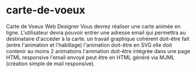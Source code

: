 # carte-de-voeux
Carte de Voeux Web Designer   Vous devrez réaliser une carte animée en ligne.  L'utilisateur devra pouvoir entrer une adresse email qui permettra au destinataire d'accéder à la carte.      un travail graphique cohérent doit-être fait (entre l'animation et l'habillage)      l'animation doit-être en SVG      elle doit contenir au moins 2 animations      l'animation doit-être intégrée dans une page HTML responsive     l'email envoyé peut être en HTML généré via MJML (création simple de mail responsive).

